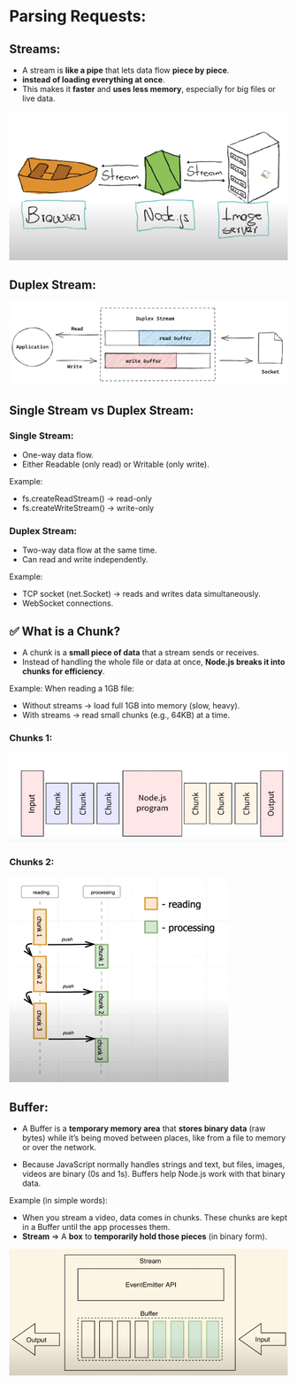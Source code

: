 # Parsing Requests:

## Streams:
* A stream is **like a pipe** that lets data flow **piece by piece**.
* **instead of loading everything at once**.
* This makes it **faster** and **uses less memory**, especially for big files or live data.

![Streams](image.png)

## Duplex Stream:
![Duplex Stream](image-1.png)


## Single Stream vs Duplex Stream:

### Single Stream:
* One-way data flow.
* Either Readable (only read) or Writable (only write).

Example:
* fs.createReadStream() → read-only
* fs.createWriteStream() → write-only

### Duplex Stream:
* Two-way data flow at the same time.
* Can read and write independently.

Example:
* TCP socket (net.Socket) → reads and writes data simultaneously.
* WebSocket connections.


## ✅ What is a Chunk?
* A chunk is a **small piece of data** that a stream sends or receives.
* Instead of handling the whole file or data at once, **Node.js breaks it into chunks for efficiency**.

Example:
When reading a 1GB file:
* Without streams → load full 1GB into memory (slow, heavy).
* With streams → read small chunks (e.g., 64KB) at a time.

### Chunks 1:
![Chunks](image-2.png)

### Chunks 2:
![alt text](image-3.png)


## Buffer:
* A Buffer is a **temporary memory area** that **stores binary data** (raw bytes) while it’s being moved between places, like from a file to memory or over the network.

* Because JavaScript normally handles strings and text, but files, images, videos are binary (0s and 1s). Buffers help Node.js work with that binary data.

Example (in simple words): 
* When you stream a video, data comes in chunks. These chunks are kept in a Buffer until the app processes them.
* **Stream** => A **box** to **temporarily hold those pieces** (in binary form).

![alt text](image-4.png)


